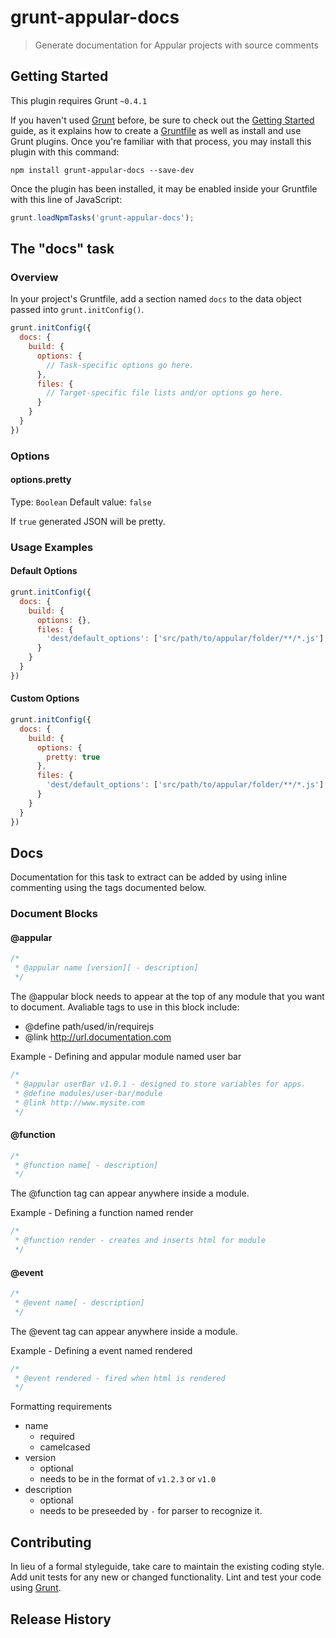 # grunt-appular-docs

> Generate documentation for Appular projects with source comments

## Getting Started
This plugin requires Grunt `~0.4.1`

If you haven't used [Grunt](http://gruntjs.com/) before, be sure to check out the [Getting Started](http://gruntjs.com/getting-started) guide, as it explains how to create a [Gruntfile](http://gruntjs.com/sample-gruntfile) as well as install and use Grunt plugins. Once you're familiar with that process, you may install this plugin with this command:

```shell
npm install grunt-appular-docs --save-dev
```

Once the plugin has been installed, it may be enabled inside your Gruntfile with this line of JavaScript:

```js
grunt.loadNpmTasks('grunt-appular-docs');
```

## The "docs" task

### Overview
In your project's Gruntfile, add a section named `docs` to the data object passed into `grunt.initConfig()`.

```js
grunt.initConfig({
  docs: {
    build: {
      options: {
        // Task-specific options go here.
      },
      files: {
        // Target-specific file lists and/or options go here.
      }
    }
  }
})
```

### Options

#### options.pretty
Type: `Boolean`
Default value: `false`

If `true` generated JSON will be pretty.

### Usage Examples

#### Default Options

```js
grunt.initConfig({
  docs: {
    build: {
      options: {},
      files: {
        'dest/default_options': ['src/path/to/appular/folder/**/*.js'],
      }
    }
  }
})
```

#### Custom Options

```js
grunt.initConfig({
  docs: {
    build: {
      options: {
        pretty: true
      },
      files: {
        'dest/default_options': ['src/path/to/appular/folder/**/*.js'],
      }
    }
  }
})
```

## Docs

Documentation for this task to extract can be added by using inline commenting using the tags documented below.

### Document Blocks

#### @appular

```js
/*
 * @appular name [version][ - description]
 */
```

The @appular block needs to appear at the top of any module that you want to document. Avaliable tags to use in this block include:

* @define path/used/in/requirejs
* @link http://url.documentation.com

Example - Defining and appular module named user bar

```js
/*
 * @appular userBar v1.0.1 - designed to store variables for apps.
 * @define modules/user-bar/module
 * @link http://www.mysite.com
 */
```

#### @function

```js
/*
 * @function name[ - description]
 */
```

The @function tag can appear anywhere inside a module.

Example - Defining a function named render

```js
/*
 * @function render - creates and inserts html for module
 */
```

#### @event

```js
/*
 * @event name[ - description]
 */
```

The @event tag can appear anywhere inside a module.

Example - Defining a event named rendered

```js
/*
 * @event rendered - fired when html is rendered
 */
```

Formatting requirements

* name
  * required 
  * camelcased
* version
  * optional 
  * needs to be in the format of `v1.2.3` or `v1.0`
* description
  * optional
  * needs to be preseeded by ` - ` for parser to recognize it.


## Contributing
In lieu of a formal styleguide, take care to maintain the existing coding style. Add unit tests for any new or changed functionality. Lint and test your code using [Grunt](http://gruntjs.com/).

## Release History

